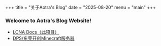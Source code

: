 +++
title = "关于Aotra's Blog"
date = "2025-08-20"
menu = "main"
+++

### Welcome to Aotra's Blog Website!

* [LCNA Docs（此项目）](https://docs.lcna.cn)
* [DPS/东莞开创Minecraft服务器](https://docs.lcna.cn/dps)